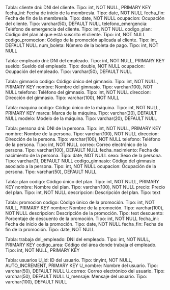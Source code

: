 

Tabla: cliente
dni: DNI del cliente. Tipo: int, NOT NULL, PRIMARY KEY
fecha_ini: Fecha de inicio de la membresía. Tipo: date, NOT NULL
fecha_fin: Fecha de fin de la membresía. Tipo: date, NOT NULL
ocupacion: Ocupación del cliente. Tipo: varchar(50), DEFAULT NULL
telefono_emergencia: Teléfono de emergencia del cliente. Tipo: int, NOT NULL
codigo_plan: Código del plan al que está suscrito el cliente. Tipo: int, NOT NULL
codigo_promocion: Código de la promoción aplicada al cliente. Tipo: int, DEFAULT NULL
num_boleta: Número de la boleta de pago. Tipo: int, NOT NULL

Tabla: empleado
dni: DNI del empleado. Tipo: int, NOT NULL, PRIMARY KEY
sueldo: Sueldo del empleado. Tipo: double, NOT NULL
ocupacion: Ocupación del empleado. Tipo: varchar(50), DEFAULT NULL


Tabla: gimnasio
codigo: Código único del gimnasio. Tipo: int, NOT NULL, PRIMARY KEY
nombre: Nombre del gimnasio. Tipo: varchar(100), NOT NULL
telefono: Teléfono del gimnasio. Tipo: int, NOT NULL
direccion: Dirección del gimnasio. Tipo: varchar(100), NOT NULL


Tabla: maquina
codigo: Código único de la máquina. Tipo: int, NOT NULL, PRIMARY KEY
marca: Marca de la máquina. Tipo: varchar(20), DEFAULT NULL
modelo: Modelo de la máquina. Tipo: varchar(20), DEFAULT NULL


Tabla: persona
dni: DNI de la persona. Tipo: int, NOT NULL, PRIMARY KEY
nombre: Nombre de la persona. Tipo: varchar(100), NOT NULL
direccion: Dirección de la persona. Tipo: varchar(100), NOT NULL
telefono: Teléfono de la persona. Tipo: int, NOT NULL
correo: Correo electrónico de la persona. Tipo: varchar(100), DEFAULT NULL
fecha_nacimiento: Fecha de nacimiento de la persona. Tipo: date, NOT NULL
sexo: Sexo de la persona. Tipo: varchar(1), DEFAULT NULL
codigo_gimnasio: Código del gimnasio asociado a la persona. Tipo: int, NOT NULL
ocupacion: Ocupación de la persona. Tipo: varchar(50), DEFAULT NULL

Tabla: plan
codigo: Código único del plan. Tipo: int, NOT NULL, PRIMARY KEY
nombre: Nombre del plan. Tipo: varchar(100), NOT NULL
precio: Precio del plan. Tipo: int, NOT NULL
descripcion: Descripción del plan. Tipo: text

Tabla: promocion
codigo: Código único de la promoción. Tipo: int, NOT NULL, PRIMARY KEY
nombre: Nombre de la promoción. Tipo: varchar(100), NOT NULL
descripcion: Descripción de la promoción. Tipo: text
descuento: Porcentaje de descuento de la promoción. Tipo: int, NOT NULL
fecha_ini: Fecha de inicio de la promoción. Tipo: date, NOT NULL
fecha_fin: Fecha de fin de la promoción. Tipo: date, NOT NULL



Tabla: trabaja
dni_empleado: DNI del empleado. Tipo: int, NOT NULL, PRIMARY KEY
codigo_area: Código del área donde trabaja el empleado. Tipo: int, NOT NULL, PRIMARY KEY

Tabla: usuarios
U_id: ID del usuario. Tipo: tinyint, NOT NULL, AUTO_INCREMENT, PRIMARY KEY
U_nombre: Nombre del usuario. Tipo: varchar(50), DEFAULT NULL
U_correo: Correo electrónico del usuario. Tipo: varchar(50), DEFAULT NULL
U_mensaje: Mensaje del usuario. Tipo: varchar(100), DEFAULT NULL
